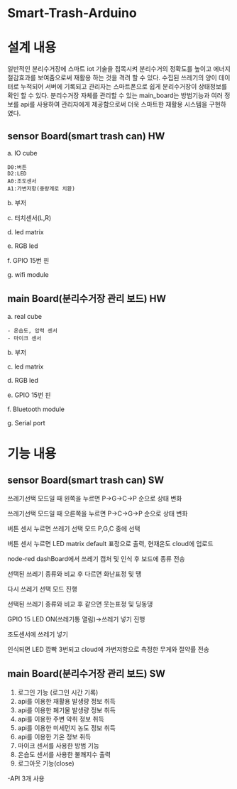 # Smart-Trash-Arduino

# 설계 내용
일반적인 분리수거장에 스마트 iot 기술을 접목시켜 분리수거의 정확도를 높이고 에너지 절감효과를 보여줌으로써 재활용 하는 것을 격려 할 수 있다. 
수집된 쓰레기의 양이 데이터로 누적되어 서버에 기록되고 관리자는 스마트폰으로 쉽게 분리수거장이 상태정보를 확인 할 수 있다.
분리수거장 자체를 관리할 수 있는 main_board는 방범기능과 여러 정보를 api를 사용하여 관리자에게 제공함으로써  더욱 스마트한 재활용 시스템을 구현하였다.


## sensor Board(smart trash can) HW


a. IO cube

	D0:버튼
	D2:LED
	A0:조도센서
	A1:가변저항(중량계로 치환)
b. 부저

c. 터치센서(L,R)

d. led matrix

e. RGB led

f. GPIO 15번 핀

g. wifi module


## main Board(분리수거장 관리 보드) HW

a. real cube

	- 온습도, 압력 센서
	- 마이크 센서
	
b. 부저

c. led matrix

d. RGB led

e. GPIO 15번 핀

f. Bluetooth module

g. Serial port



# 기능 내용
## sensor Board(smart trash can) SW


쓰레기선택 모드일 때 왼쪽을 누르면 P->G->C->P 순으로 상태 변화

쓰레기선택 모드일 때 오른쪽을 누르면 P->C->G->P 순으로 상태 변화

버튼 센서 누르면 쓰레기 선택 모드 P,G,C 중에 선택

버튼 센서 누르면 LED matrix default 표정으로 출력, 현재온도 cloud에 업로드

node-red dashBoard에서 쓰레기 캡처 및 인식 후 보드에 종류 전송

선택된 쓰레기 종류와 비교 후 다르면 화난표정 및 땡

다시 쓰레기 선택 모드 진행

선택된 쓰레기 종류와 비교 후 같으면 웃는표정 및 딩동댕

GPIO 15 LED ON(쓰레기통 열림)->쓰레기 넣기 진행
 
조도센서에 쓰레기 넣기 
 
인식되면 LED 깜빡 3번되고 cloud에 가변저항으로 측정한 무게와 절약률 전송

## main Board(분리수거장 관리 보드) SW

1. 로그인 기능 (로그인 시간 기록)
2. api를 이용한 재활용 발생량 정보 취득
3. api를 이용한 폐기물 발생량 정보 취득
4. api를 이용한 주변 악취 정보 취득
5. api를 이용한 미세먼지 농도 정보 취득
6. api를 이용한 기온 정보 취득
7. 마이크 센서를 사용한 방범 기능
8. 온습도 센서를 사용한 불쾌지수 출력
9. 로그아웃 기능(close)

-API 3개 사용
